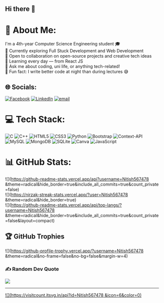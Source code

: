 ## Hi there 👋

# 💫 About Me:
I'm a 4th-year Computer Science Engineering student 🎓<br>🔭 Currently exploring Full Stuck Development and Web Development<br>🤝 Open to collaboration on open-source projects and creative tech ideas<br>🌱 Learning every day — from React JS<br>💬 Ask me about coding, uni life, or anything tech-related!<br>🎉 Fun fact: I write better code at night than during lectures 😅


## 🌐 Socials:
[![Facebook](https://img.shields.io/badge/Facebook-%231877F2.svg?logo=Facebook&logoColor=white)](https://facebook.com/https://www.facebook.com/share/1GpNwFmqwb/) [![LinkedIn](https://img.shields.io/badge/LinkedIn-%230077B5.svg?logo=linkedin&logoColor=white)](https://linkedin.com/in/https://www.linkedin.com/in/nitish-kumar-yadav-ab1816274) [![email](https://img.shields.io/badge/Email-D14836?logo=gmail&logoColor=white)](mailto:kumarnitishgrd147@gmail.com) 

# 💻 Tech Stack:
![C](https://img.shields.io/badge/c-%2300599C.svg?style=flat-square&logo=c&logoColor=white) ![C++](https://img.shields.io/badge/c++-%2300599C.svg?style=flat-square&logo=c%2B%2B&logoColor=white) ![HTML5](https://img.shields.io/badge/html5-%23E34F26.svg?style=flat-square&logo=html5&logoColor=white) ![CSS3](https://img.shields.io/badge/css3-%231572B6.svg?style=flat-square&logo=css3&logoColor=white) ![Python](https://img.shields.io/badge/python-3670A0?style=flat-square&logo=python&logoColor=ffdd54) ![Bootstrap](https://img.shields.io/badge/bootstrap-%238511FA.svg?style=flat-square&logo=bootstrap&logoColor=white) ![Context-API](https://img.shields.io/badge/Context--Api-000000?style=flat-square&logo=react) ![MySQL](https://img.shields.io/badge/mysql-4479A1.svg?style=flat-square&logo=mysql&logoColor=white) ![MongoDB](https://img.shields.io/badge/MongoDB-%234ea94b.svg?style=flat-square&logo=mongodb&logoColor=white) ![SQLite](https://img.shields.io/badge/sqlite-%2307405e.svg?style=flat-square&logo=sqlite&logoColor=white) ![Canva](https://img.shields.io/badge/Canva-%2300C4CC.svg?style=flat-square&logo=Canva&logoColor=white) ![JavaScript](https://img.shields.io/badge/javascript-%23323330.svg?style=flat-square&logo=javascript&logoColor=%23F7DF1E)
# 📊 GitHub Stats:
![](https://github-readme-stats.vercel.app/api?username=Nitish567478 &theme=radical&hide_border=true&include_all_commits=true&count_private=false)<br/>
![](https://nirzak-streak-stats.vercel.app/?user=Nitish567478 &theme=radical&hide_border=true)<br/>
![](https://github-readme-stats.vercel.app/api/top-langs/?username=Nitish567478 &theme=radical&hide_border=true&include_all_commits=true&count_private=false&layout=compact)

## 🏆 GitHub Trophies
![](https://github-profile-trophy.vercel.app/?username=Nitish567478 &theme=radical&no-frame=false&no-bg=false&margin-w=4)

### ✍️ Random Dev Quote
![](https://quotes-github-readme.vercel.app/api?type=horizontal&theme=radical)

---
[![](https://visitcount.itsvg.in/api?id=Nitish567478 &icon=6&color=0)](https://visitcount.itsvg.in)

<!-- Proudly created with GPRM ( https://gprm.itsvg.in ) -->
